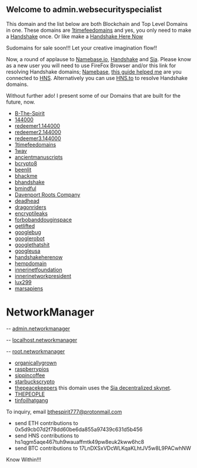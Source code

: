 ## Welcome to admin.websecurityspecialist 

This domain and the list below are both Blockchain and Top Level Domains in one. These domains are [1timefeedomains](http://home.1timefeedomains/) and yes, you only need to make a [Handshake](https://handshake.org/) once. Or like make a [Handshake Here Now](http://hns.handshakeherenow/)

Sudomains for sale soon!!! Let your creative imagination flow!!

Now, a round of applause to [Namebase.io](https://namebase.io/), [Handshake](https://handshake.org/) and [Sia](https://siasky.net/).
Please know as a new user you will need to use FireFox Browser and/or this link for resolving Handshake domains; [Namebase](https://learn.namebase.io/starting-from-zero/how-to-access-handshake-site), [this guide helped me](https://medium.com/blockchannel/explore-handshake-domains-today-9b087ed77a25) are you connected to [HNS](http://labyrinthtech.xyz/hnscheck.html). 
Alternatively you can use [HNS.to](https://hns.to/) to resolve Handshake domains.

Without further ado! I present some of our Domains that are built for the future, now.
- [B-The-Spirit](http://i.b-the-spirit/)
- [144000](http://redeemers.144000/)
- [redeemer1.144000](http://redeemer1.144000/)
- [redeemer2.144000](http://redeemer2.144000/)
- [redeemer3.144000](http://redeemer3.144000/)
- [1timefeedomains](http://home.1timefeedomains/)
- [1wav](https://soundcloud.com/bthespirit/1st-wave/)
- [ancientmanuscripts](http://home.ancientmanuscripts/)
- [bcrypto8](http://home.bcrypto8/)
- [beenlit](http://barron.beenlit/)
- [bhackme](http://home.bhackme/)
- [bhandshake](http://try.bhandshake/)
- [bmindful](http://herenow.bmindful/)
- [Davenport Roots Company](http://official.davenportrootscompany/)
- [deadhead](http://grateful.deadhead/)
- [dragonriders](http://the.dragonriders/)
- [encryptileaks](http://the.encryptileaks/)
- [forbobanddouginspace](http://dragon.forbobanddouginspace/)
- [getlifted](http://bthespirit.getlifted/)
- [googlebug](http://home.googlebug/)
- [googlerobot](http://home.googlerobot/)
- [googlethatshit](http://home.googlethatshit/)
- [googleusa](http://home.googleusa/)
- [handshakeherenow](http://hns.handshakeherenow/)
- [hempdomain](http://davenportrootscompany.hempdomain/)
- [innerinetfoundation](http://official.innerinetfoundation)
- [innerinetworkpresident](http://official.innerinetworkpresident)
- [lux299](http://home.lux299/)
- [marsapiens](http://home.marsapiens/)
# NetworkManager
-- [admin.networkmanager](http://admin.networkmanager/)

-- [localhost.networkmanager](http://localhost.networkmanager/)

-- [root.networkmanager](http://root.networkmanager/)

- [organicallygrown](http://davenportrootscompany.organicallygrown)
- [raspberrypios](http://home.raspberrypios/)
- [sippincoffee](http://ucanfindme.sippincoffee)
- [starbuckscrypto](http://herenow.starbuckscrypto/)
- [thepeacekeepers](https://siasky.net/hns/thepeacekeepers/) this domain uses the [Sia decentralized skynet](https://siasky.net/).
- [THEPEOPLE](http://we.thepeople/)
- [tinfoilhatgang](http://the.tinfoilhatgang/)


To inquiry, email [bthespirit777@protonmail.com](https://protonmail.com/)
- send ETH contributions to 0x5d9cb07d2f78dd60be6da855a97439c631d5b456
- send HNS contributions to hs1qgm5aqe467tuh9wauaffmtk49pw8euk2kww6hc8
- send BTC contributions to 17LnDXSxVDcWLKqaKLhtJV5w8L9PACwhNW

Know Within!!! 
  
